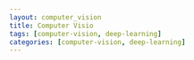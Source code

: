 ```yaml
---
layout: computer_vision
title: Computer Visio
tags: [computer-vision, deep-learning]
categories: [computer-vision, deep-learning]
---
```

